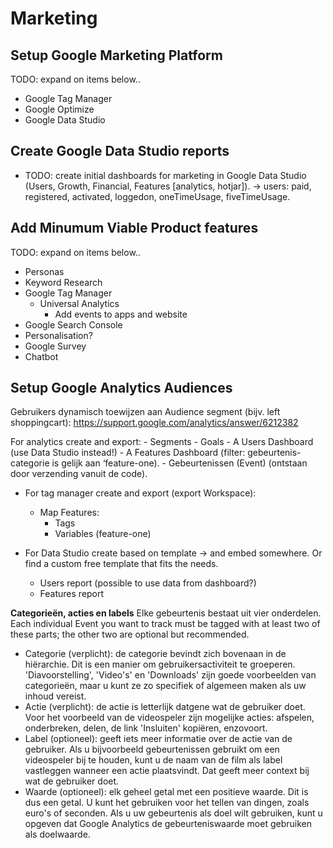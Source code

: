 # Marketing

## Setup Google Marketing Platform

TODO: expand on items below..
- Google Tag Manager
- Google Optimize
- Google Data Studio

## Create Google Data Studio reports

- TODO: create initial dashboards for marketing in Google Data Studio (Users, Growth, Financial, Features [analytics, hotjar]). -> users: paid, registered, activated, loggedon, oneTimeUsage, fiveTimeUsage.

## Add Minumum Viable Product features

TODO: expand on items below..
- Personas
- Keyword Research
- Google Tag Manager
    - Universal Analytics
        - Add events to apps and website
- Google Search Console
- Personalisation?
- Google Survey
- Chatbot

## Setup Google Analytics Audiences
Gebruikers dynamisch toewijzen aan Audience segment (bijv. left shoppingcart): https://support.google.com/analytics/answer/6212382

For analytics create and export:
    - Segments
    - Goals
    - A Users Dashboard (use Data Studio instead!)
    - A Features Dashboard (filter: gebeurtenis-categorie is gelijk aan ‘feature-one).
    - Gebeurtenissen (Event) (ontstaan door verzending vanuit de code).

- For tag manager create and export (export Workspace):
    - Map Features:
        - Tags
        - Variables (feature-one)

- For Data Studio create based on template -> and embed somewhere. Or find a custom free template that fits the needs.
    - Users report (possible to use data from dashboard?)
    - Features report

**Categorieën, acties en labels**
Elke gebeurtenis bestaat uit vier onderdelen. Each individual Event you want to track must be tagged with at least two of these parts; the other two are optional but recommended.
* Categorie (verplicht): de categorie bevindt zich bovenaan in de hiërarchie. Dit is een manier om gebruikersactiviteit te groeperen. 'Diavoorstelling', 'Video's' en 'Downloads' zijn goede voorbeelden van categorieën, maar u kunt ze zo specifiek of algemeen maken als uw inhoud vereist.
* Actie (verplicht): de actie is letterlijk datgene wat de gebruiker doet. Voor het voorbeeld van de videospeler zijn mogelijke acties: afspelen, onderbreken, delen, de link 'Insluiten' kopiëren, enzovoort.
* Label (optioneel): geeft iets meer informatie over de actie van de gebruiker. Als u bijvoorbeeld gebeurtenissen gebruikt om een videospeler bij te houden, kunt u de naam van de film als label vastleggen wanneer een actie plaatsvindt. Dat geeft meer context bij wat de gebruiker doet.
* Waarde (optioneel): elk geheel getal met een positieve waarde. Dit is dus een getal. U kunt het gebruiken voor het tellen van dingen, zoals euro's of seconden. Als u uw gebeurtenis als doel wilt gebruiken, kunt u opgeven dat Google Analytics de gebeurteniswaarde moet gebruiken als doelwaarde.
